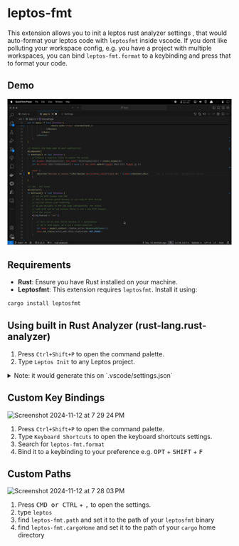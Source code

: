 # leptos-fmt

This extension allows you to init a leptos rust analyzer settings , that would auto-format your leptos code with `leptosfmt` inside vscode.
If you dont like polluting your workspace config, e.g. you have a project with multiple workspaces, you can bind `leptos-fmt.format` to a keybinding and press that to format your code.

## Demo
[![Demo](https://raw.githubusercontent.com/codeitlikemiley/leptos-fmt/yt/images/demo.gif)](https://youtu.be/dS92U-yv7co)


## Requirements

- **Rust**: Ensure you have Rust installed on your machine.
- **Leptosfmt**: This extension requires `leptosfmt`. Install it using:

```bash
cargo install leptosfmt
```

## Using built in Rust Analyzer (rust-lang.rust-analyzer)

1. Press `Ctrl+Shift+P` to open the command palette.
2. Type `Leptos Init` to any Leptos project.

<details> 
<summary>Note: it would generate this on `.vscode/settings.json`</summary>

```json
{
    "rust-analyzer.rustfmt.overrideCommand": [
        "leptosfmt",
        "--stdin",
        "--rustfmt"
    ]
}
```
</details>



## Custom Key Bindings

<img width="1084" alt="Screenshot 2024-11-12 at 7 29 24 PM" src="https://github.com/user-attachments/assets/36e2a98f-f475-43d8-932e-a7567c68e8a1">

1. Press `Ctrl+Shift+P` to open the command palette.
2. Type `Keyboard Shortcuts` to open the keyboard shortcuts settings.
3. Search for `leptos-fmt.format` 
4. Bind it to a keybinding to your preference e.g. <kbd>OPT</kbd> + <kbd>SHIFT</kbd> + <kbd>F</kbd>

## Custom Paths

<img width="1084" alt="Screenshot 2024-11-12 at 7 28 03 PM" src="https://github.com/user-attachments/assets/b9a1b953-2e63-4996-81e4-55879f14cbb3">

1. Press <kbd>CMD or CTRL</kbd> + <kbd>,</kbd> to open the settings.
2. type `leptos`
3. find `leptos-fmt.path` and set it to the path of your `leptosfmt` binary 
4. find `leptos-fmt.cargoHome` and set it to the path of your `cargo` home directory